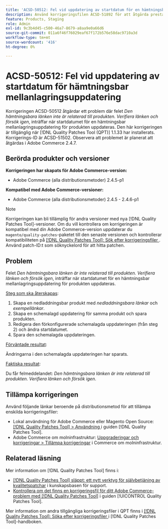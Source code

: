 ```yaml
---
title: 'ACSD-50512: Fel vid uppdatering av startdatum för en hämtningsbar mellanlagringsuppdatering'
description: Använd korrigeringsfilen ACSD-51892 för att åtgärda prestandaproblemet i Adobe Commerce där felet *Den hämtningsbara länken inte är relaterad till produkten.Kontrollera länken och försök igen*, som inträffar när du uppdaterar startdatumet för en hämtningsbar mellanlagringsuppdatering.
feature: Products, Staging
role: Admin
exl-id: 9c3b4d45-c500-46a7-8679-a8aa9e0a66d6
source-git-commit: 011a6f46f76029eaf67f172b576e58dac9710a3d
workflow-type: tm+mt
source-wordcount: '416'
ht-degree: 0%

---
```


# ACSD-50512: Fel vid uppdatering av startdatum för hämtningsbar mellanlagringsuppdatering

Korrigeringen ACSD-50512 åtgärdar ett problem där felet *Den hämtningsbara länken inte är relaterad till produkten. Verifiera länken och försök igen*, inträffar när startdatumet för en hämtningsbar mellanlagringsuppdatering för produkten uppdateras. Den här korrigeringen är tillgänglig när [!DNL Quality Patches Tool (QPT)] 1.1.33 har installerats. Korrigerings-ID är ACSD-51502. Observera att problemet är planerat att åtgärdas i Adobe Commerce 2.4.7.

## Berörda produkter och versioner

**Korrigeringen har skapats för Adobe Commerce-version:**

* Adobe Commerce (alla distributionsmetoder) 2.4.5-p1

**Kompatibel med Adobe Commerce-versioner:**

* Adobe Commerce (alla distributionsmetoder) 2.4.5 - 2.4.6-p1

>[!NOTE]
>
>Korrigeringen kan bli tillämplig för andra versioner med nya [!DNL Quality Patches Tool]-versioner. Om du vill kontrollera om korrigeringen är kompatibel med din Adobe Commerce-version uppdaterar du `magento/quality-patches`-paketet till den senaste versionen och kontrollerar kompatibiliteten på [[!DNL Quality Patches Tool]: Sök efter korrigeringsfiler ](https://experienceleague.adobe.com/tools/commerce-quality-patches/index.html). Använd patch-ID:t som söknyckelord för att hitta patchen.

## Problem

Felet *Den hämtningsbara länken är inte relaterad till produkten. Verifiera länken och försök igen*, inträffar när startdatumet för en hämtningsbar mellanlagringsuppdatering för produkten uppdateras.

<u>Steg som ska återskapas</u>:

1. Skapa en nedladdningsbar produkt med *nedladdningsbara länkar* och *exempellänkar*.
1. Skapa en schemalagd uppdatering för samma produkt och spara produkten.
1. Redigera den förkonfigurerade schemalagda uppdateringen (från steg 2) och ändra startdatumet.
1. Spara den schemalagda uppdateringen.

<u>Förväntade resultat</u>:

Ändringarna i den schemalagda uppdateringen har sparats.

<u>Faktiska resultat</u>:

Du får felmeddelandet: *Den hämtningsbara länken är inte relaterad till produkten. Verifiera länken och försök igen*.

## Tillämpa korrigeringen

Använd följande länkar beroende på distributionsmetod för att tillämpa enskilda korrigeringsfiler:

* Lokal användning för Adobe Commerce eller Magento Open Source: [[!DNL Quality Patches Tool] > Användning ](/help/tools/quality-patches-tool/usage.md) i guiden [!DNL Quality Patches Tool].
* Adobe Commerce om molninfrastruktur: [Uppgraderingar och korrigeringar > Tillämpa korrigeringar](https://experienceleague.adobe.com/docs/commerce-cloud-service/user-guide/develop/upgrade/apply-patches.html) i Commerce om molninfrastruktur.

## Relaterad läsning

Mer information om [!DNL Quality Patches Tool] finns i:

* [[!DNL Quality Patches Tool] släppt: ett nytt verktyg för självbetjäning av kvalitetspatchar](https://experienceleague.adobe.com/en/docs/commerce-operations/tools/quality-patches-tool/quality-patches-tool-to-self-serve-quality-patches) i kunskapsbasen för support.
* [Kontrollera om det finns en korrigeringsfil för ditt Adobe Commerce-problem med  [!DNL Quality Patches Tool]](/help/tools/quality-patches-tool/patches-available-in-qpt/check-patch-for-magento-issue-with-magento-quality-patches.md) i guiden [!UICONTROL Quality Patches Tool].


Mer information om andra tillgängliga korrigeringsfiler i QPT finns i [[!DNL Quality Patches Tool]: Söka efter korrigeringsfiler ](https://experienceleague.adobe.com/tools/commerce-quality-patches/index.html) i [!DNL Quality Patches Tool]-handboken.
